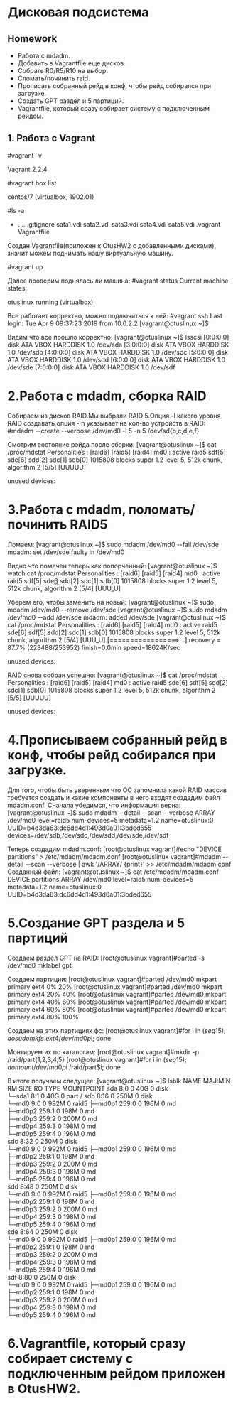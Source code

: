 # **Дисковая подсистема**

## **Homework**

- Работа с mdadm.
- Добавить в Vagrantfile еще дисков.
- Собрать R0/R5/R10 на выбор.
- Сломать/починить raid.
- Прописать собранный рейд в конф, чтобы рейд собирался при загрузке.
- Создать GPT раздел и 5 партиций.
- Vagrantfile, который сразу собирает систему с подключенным рейдом.

## 1. Работа с Vagrant

#vagrant -v

Vagrant 2.2.4

#vagrant box list

centos/7 (virtualbox, 1902.01)

#ls -a
- .  ..  .gitignore  sata1.vdi  sata2.vdi  sata3.vdi  sata4.vdi  sata5.vdi  .vagrant  Vagrantfile

Создан Vagrantfile(приложен к OtusHW2 с добавленными дисками), значит можем поднимать нашу виртуальную машину. 

#vagrant up

Далее проверим поднялась ли машина:
#vagrant status
Current machine states:

otuslinux                 running (virtualbox)

Все работает корректно, можно подлючиться к ней:
#vagrant ssh
Last login: Tue Apr  9 09:37:23 2019 from 10.0.2.2
[vagrant@otuslinux ~]$ 

Видим что все прошло корректно:
[vagrant@otuslinux ~]$ lsscsi
[0:0:0:0]    disk    ATA      VBOX HARDDISK    1.0   /dev/sda 
[3:0:0:0]    disk    ATA      VBOX HARDDISK    1.0   /dev/sdb 
[4:0:0:0]    disk    ATA      VBOX HARDDISK    1.0   /dev/sdc 
[5:0:0:0]    disk    ATA      VBOX HARDDISK    1.0   /dev/sdd 
[6:0:0:0]    disk    ATA      VBOX HARDDISK    1.0   /dev/sde 
[7:0:0:0]    disk    ATA      VBOX HARDDISK    1.0   /dev/sdf 

# 2.Работа с mdadm, сборка RAID

Собираем из дисков RAID.Мы выбрали RAID 5.Опция -l какого уровня RAID создавать,опция - n указывает на кол-во устройств в RAID:
#mdadm --create --verbose /dev/md0 -l 5 -n 5 /dev/sd{b,c,d,e,f}

Смотрим состояние рэйда после сборки:
[vagrant@otuslinux ~]$ cat /proc/mdstat 
Personalities : [raid6] [raid5] [raid4] 
md0 : active raid5 sdf[5] sde[6] sdd[2] sdc[1] sdb[0]
      1015808 blocks super 1.2 level 5, 512k chunk, algorithm 2 [5/5] [UUUUU]
      
unused devices: <none>

# 3.Работа с mdadm, поломать/починить RAID5

Ломаем:
[vagrant@otuslinux ~]$ sudo mdadm /dev/md0 --fail /dev/sde
mdadm: set /dev/sde faulty in /dev/md0

Видно что помечен теперь как попорченный:
[vagrant@otuslinux ~]$ watch cat /proc/mdstat
Personalities : [raid6] [raid5] [raid4]
md0 : active raid5 sdf[5] sde[6](F) sdd[2] sdc[1] sdb[0]
      1015808 blocks super 1.2 level 5, 512k chunk, algorithm 2 [5/4] [UUU_U]

Уберем его, чтобы заменить на новый:
[vagrant@otuslinux ~]$ sudo mdadm /dev/md0 --remove /dev/sde
[vagrant@otuslinux ~]$ sudo mdadm /dev/md0 --add /dev/sde
mdadm: added /dev/sde
[vagrant@otuslinux ~]$ cat /proc/mdstat 
Personalities : [raid6] [raid5] [raid4] 
md0 : active raid5 sde[6] sdf[5] sdd[2] sdc[1] sdb[0]
      1015808 blocks super 1.2 level 5, 512k chunk, algorithm 2 [5/4] [UUU_U]
      [=================>...]  recovery = 87.7% (223488/253952) finish=0.0min speed=18624K/sec
      
unused devices: <none>

RAID снова собран успешно:
[vagrant@otuslinux ~]$ cat /proc/mdstat 
Personalities : [raid6] [raid5] [raid4] 
md0 : active raid5 sde[6] sdf[5] sdd[2] sdc[1] sdb[0]
      1015808 blocks super 1.2 level 5, 512k chunk, algorithm 2 [5/5] [UUUUU]
      
unused devices: <none>

# 4.Прописываем собранный рейд в конф, чтобы рейд собирался при загрузке.

 Для того, чтобы быть уверенным что ОС запомнила какой RAID массив требуется создать и какие компоненты в него входят создадим файл mdadm.conf.
Сначала убедимся, что информация верна:
[vagrant@otuslinux ~]$ sudo mdadm --detail --scan --verbose
ARRAY /dev/md0 level=raid5 num-devices=5 metadata=1.2 name=otuslinux:0 UUID=b4d3da63:dc6dd4d1:493d0a01:3bded655
   devices=/dev/sdb,/dev/sdc,/dev/sdd,/dev/sde,/dev/sdf

Теперь создадим mdadm.conf:
[root@otuslinux vagrant]#echo "DEVICE partitions" > /etc/mdadm/mdadm.conf
[root@otuslinux vagrant]#mdadm --detail --scan --verbose | awk '/ARRAY/ {print}' >> /etc/mdadm/mdadm.conf
Созданный файл:
[vagrant@otuslinux ~]$ cat /etc/mdadm/mdadm.conf
DEVICE partitions
ARRAY /dev/md0 level=raid5 num-devices=5 metadata=1.2 name=otuslinux:0 UUID=b4d3da63:dc6dd4d1:493d0a01:3bded655

# 5.Создание GPT раздела и 5 партиций

Создаем раздел GPT на RAID:
[root@otuslinux vagrant]#parted -s /dev/md0 mklabel gpt

Создаем партиции:
[root@otuslinux vagrant]#parted /dev/md0 mkpart primary ext4 0% 20%
[root@otuslinux vagrant]#parted /dev/md0 mkpart primary ext4 20% 40%
[root@otuslinux vagrant]#parted /dev/md0 mkpart primary ext4 40% 60%
[root@otuslinux vagrant]#parted /dev/md0 mkpart primary ext4 60% 80%
[root@otuslinux vagrant]#parted /dev/md0 mkpart primary ext4 80% 100%

Создаем на этих партициях фс: 
[root@otuslinux vagrant]#for i in $(seq 1 5); do sudo mkfs.ext4 /dev/md0p$i; done

Монтируем их по каталогам:
[root@otuslinux vagrant]#mkdir -p /raid/part{1,2,3,4,5}
[root@otuslinux vagrant]#for i in $(seq 1 5); do mount /dev/md0p$i /raid/part$i; done

В итоге получаем следущее:
[vagrant@otuslinux ~]$ lsblk
NAME      MAJ:MIN RM  SIZE RO TYPE  MOUNTPOINT
sda         8:0    0   40G  0 disk  
└─sda1      8:1    0   40G  0 part  /
sdb         8:16   0  250M  0 disk  
└─md0       9:0    0  992M  0 raid5 
  ├─md0p1 259:0    0  196M  0 md    
  ├─md0p2 259:1    0  198M  0 md    
  ├─md0p3 259:2    0  200M  0 md    
  ├─md0p4 259:3    0  198M  0 md    
  └─md0p5 259:4    0  196M  0 md    
sdc         8:32   0  250M  0 disk  
└─md0       9:0    0  992M  0 raid5 
  ├─md0p1 259:0    0  196M  0 md    
  ├─md0p2 259:1    0  198M  0 md    
  ├─md0p3 259:2    0  200M  0 md    
  ├─md0p4 259:3    0  198M  0 md    
  └─md0p5 259:4    0  196M  0 md    
sdd         8:48   0  250M  0 disk  
└─md0       9:0    0  992M  0 raid5 
  ├─md0p1 259:0    0  196M  0 md    
  ├─md0p2 259:1    0  198M  0 md    
  ├─md0p3 259:2    0  200M  0 md    
  ├─md0p4 259:3    0  198M  0 md    
  └─md0p5 259:4    0  196M  0 md    
sde         8:64   0  250M  0 disk  
└─md0       9:0    0  992M  0 raid5 
  ├─md0p1 259:0    0  196M  0 md    
  ├─md0p2 259:1    0  198M  0 md    
  ├─md0p3 259:2    0  200M  0 md    
  ├─md0p4 259:3    0  198M  0 md    
  └─md0p5 259:4    0  196M  0 md    
sdf         8:80   0  250M  0 disk  
└─md0       9:0    0  992M  0 raid5 
  ├─md0p1 259:0    0  196M  0 md    
  ├─md0p2 259:1    0  198M  0 md    
  ├─md0p3 259:2    0  200M  0 md    
  ├─md0p4 259:3    0  198M  0 md    
  └─md0p5 259:4    0  196M  0 md    

# 6.Vagrantfile, который сразу собирает систему с подключенным рейдом приложен в OtusHW2.

